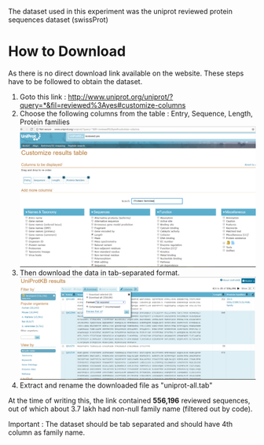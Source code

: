 The dataset used in this experiment was the uniprot reviewed protein sequences dataset (swissProt)

# How to Download
As there is no direct download link available on the website. These steps have to be followed to obtain the dataset.

1. Goto this link : <a href="http://www.uniprot.org/uniprot/?query=*&fil=reviewed%3Ayes#customize-columns">http://www.uniprot.org/uniprot/?query=*&fil=reviewed%3Ayes#customize-columns</a>
2. Choose the following columns from the table : Entry, Sequence, Length, Protein families
   <img src="uniprot-columns.jpg" alt="Reference Image for columns" />
3. Then download the data in tab-separated format.
   <img src="uniprot-tab.jpg" alt="Reference Image for download" />
4. Extract and rename the downloaded file as "uniprot-all.tab"

At the time of writing this, the link contained <b>556,196</b> reviewed sequences, out of which about 3.7 lakh had non-null family name (filtered out by code).

Important : The dataset should be tab separated and should have 4th column as family name.


